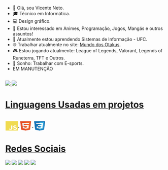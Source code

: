 - 👋 Olá, sou Vicente Neto.
- 🎓 Técnico em Informática.
- 💻 Design gráfico.
- 👀 Estou interessado em Animes, Programação, Jogos, Mangás e outros assuntos!
- 🌱 Atualmente estou aprendendo Sistemas de Informação - UFC.
- 🌐 Trabalhar atualmente no site: <a href="animew21.xyz" target="_blank">Mundo dos Otakus</a>.
- 🎮 Estou jogando atualmente: League of Legends, Valorant, Legends of Runeterra, TFT e Outros.
- 💭 Sonho: Trabalhar com E-sports.
- EM MANUTENÇÃO


<!---
VicenteNeto21/VicenteNeto21 is a ✨ special ✨ repository because its `README.md` (this file) appears on your GitHub profile.
You can click the Preview link to take a look at your changes.
--->

##

 <div>
  <a href="https://github.com/VicenteNeto21">
  <img height="150em" src="https://github-readme-stats.vercel.app/api?username=VicenteNeto21&show_icons=true&theme=react&include_all_commits=true&count_private=true"/>
  <img height="150em" src="https://github-readme-stats.vercel.app/api/top-langs/?username=VicenteNeto21&layout=compact&langs_count=7&theme=react"/>
</div>

# Linguagens Usadas em projetos

<div style="display: inline_block"><br>
  <img align="center" alt="Rafa-Js" height="30" width="40" src="https://raw.githubusercontent.com/devicons/devicon/master/icons/javascript/javascript-plain.svg">
  <img align="center" alt="Rafa-HTML" height="30" width="40" src="https://raw.githubusercontent.com/devicons/devicon/master/icons/html5/html5-original.svg">
  <img align="center" alt="Rafa-CSS" height="30" width="40" src="https://raw.githubusercontent.com/devicons/devicon/master/icons/css3/css3-original.svg">
</div>
  
  # Redes Sociais
  
<div> 
  <a href="https://www.facebook.com/fernando.andeson" target="_blank"><img src="https://img.shields.io/badge/Facebook-1877F2?style=for-the-badge&logo=facebook&logoColor=white" target="_blank"></a>
  <a href="https://www.instagram.com/vicente1374/" target="_blank"><img src="https://img.shields.io/badge/-Instagram-%23E4405F?style=for-the-badge&logo=instagram&logoColor=white" target="_blank"></a>
 <a href="https://twitter.com/vneto_oficial" target="_blank"><img src="https://img.shields.io/badge/Twitter-1DA1F2?style=for-the-badge&logo=twitter&logoColor=white" target="_blank"></a>
 <a href="https://www.linkedin.com/in/vicente-neto/" target="_blank"><img src="https://img.shields.io/badge/LinkedIn-0077B5?style=for-the-badge&logo=linkedin&logoColor=white" target="_blank"></a>
  <a href="mailto:vneto500@gmail.com" target="_blank"><img src="https://img.shields.io/badge/Gmail-D14836?style=for-the-badge&logo=gmail&logoColor=white" target="_blank"></a>
</div>
